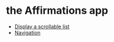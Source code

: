 # the Affirmations app
- [Display a scrollable list](https://developer.android.com/courses/pathways/android-basics-kotlin-unit-2-pathway-2)
- [Navigation](https://developer.android.com/guide/navigation?hl=ja)